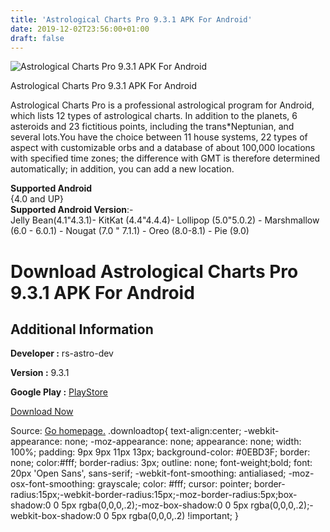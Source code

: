 ```yaml
---
title: 'Astrological Charts Pro 9.3.1 APK For Android'
date: 2019-12-02T23:56:00+01:00
draft: false
---
```


![Astrological Charts Pro 9.3.1 APK For Android](https://i0.wp.com/apkhome.net/wp-content/uploads/2019/12/Astrological-Charts-Pro-9.3.1.png "Astrological Charts Pro 9.3.1 APK For Android")

  

Astrological Charts Pro 9.3.1 APK For Android

Astrological Charts Pro is a professional astrological program for Android, which lists 12 types of astrological charts. In addition to the planets, 6 asteroids and 23 fictitious points, including the trans\*Neptunian, and several lots.You have the choice between 11 house systems, 22 types of aspect with customizable orbs and a database of about 100,000 locations with specified time zones; the difference with GMT is therefore determined automatically; in addition, you can add a new location.

**Supported Android**  
{4.0 and UP}  
**Supported Android Version**:-  
Jelly Bean(4.1"4.3.1)- KitKat (4.4"4.4.4)- Lollipop (5.0"5.0.2) - Marshmallow (6.0 - 6.0.1) - Nougat (7.0 " 7.1.1) - Oreo (8.0-8.1) - Pie (9.0)

Download Astrological Charts Pro 9.3.1 APK For Android
======================================================

Additional Information
----------------------

**Developer :** rs-astro-dev

**Version :** 9.3.1

**Google Play :** [PlayStore](https://play.google.com/store/apps/details?id=astro_charts_pro.astro_charts_pro&hl=en)

  

[Download Now](https://store4app.co/post/astrological-charts-pro-9-3-1-apk-for-android_1575321542)

  
Source: [Go homepage.](https://store4app.co/post/astrological-charts-pro-9-3-1-apk-for-android_1575321542) .downloadtop{ text-align:center; -webkit-appearance: none; -moz-appearance: none; appearance: none; width: 100%; padding: 9px 9px 11px 13px; background-color: #0EBD3F; border: none; color:#fff; border-radius: 3px; outline: none; font-weight;bold; font: 20px 'Open Sans', sans-serif; -webkit-font-smoothing: antialiased; -moz-osx-font-smoothing: grayscale; color: #fff; cursor: pointer; border-radius:15px;-webkit-border-radius:15px;-moz-border-radius:5px;box-shadow:0 0 5px rgba(0,0,0,.2);-moz-box-shadow:0 0 5px rgba(0,0,0,.2);-webkit-box-shadow:0 0 5px rgba(0,0,0,.2) !important; }
